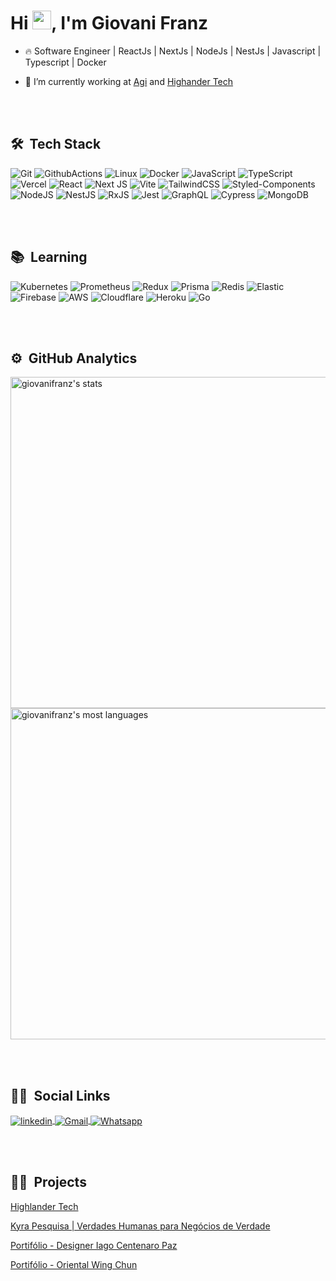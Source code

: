 <h1 align="left">Hi <img src="https://raw.githubusercontent.com/kaueMarques/kaueMarques/master/hi.gif" width="30px" height="30px">, I'm Giovani Franz</h1>

- 🔥 Software Engineer | ReactJs | NextJs | NodeJs | NestJs | Javascript | Typescript | Docker

- 🔭 I’m currently working at [Agi](https://agibank.com.br/) and [Highander Tech](https://www.highlandertech.com.br/)

<br><br>

## 🛠️ &nbsp;Tech Stack

![Git](https://img.shields.io/badge/Git-E34F26?style=for-the-badge&logo=git&logoColor=white)
![GithubActions](https://img.shields.io/badge/Github-Actions-61dafb?style=for-the-badge&logo=github&logoColor=white&color=282c34)
![Linux](https://img.shields.io/badge/Linux-E34F26?style=for-the-badge&logo=linux&logoColor=black)
![Docker](https://img.shields.io/badge/docker-%230db7ed.svg?style=for-the-badge&logo=docker&logoColor=white)
![JavaScript](https://img.shields.io/badge/javascript-%23323330.svg?style=for-the-badge&logo=javascript&logoColor=%23F7DF1E)
![TypeScript](https://img.shields.io/badge/typescript-%23007ACC.svg?style=for-the-badge&logo=typescript&logoColor=white)
![Vercel](https://img.shields.io/badge/vercel-%23000000.svg?style=for-the-badge&logo=vercel&logoColor=white)
![React](https://img.shields.io/badge/react-%2320232a.svg?style=for-the-badge&logo=react&logoColor=%2361DAFB)
![Next JS](https://img.shields.io/badge/Next-black?style=for-the-badge&logo=next.js&logoColor=white)
![Vite](https://img.shields.io/badge/vite-%23646CFF.svg?style=for-the-badge&logo=vite&logoColor=white)
![TailwindCSS](https://img.shields.io/badge/tailwindcss-%2338B2AC.svg?style=for-the-badge&logo=tailwind-css&logoColor=white)
![Styled-Components](https://img.shields.io/badge/styled--components-DB7093?style=for-the-badge&logo=styled-components&logoColor=white)
![NodeJS](https://img.shields.io/badge/node.js-6DA55F?style=for-the-badge&logo=node.js&logoColor=white)
![NestJS](https://img.shields.io/badge/nestjs-%23E0234E.svg?style=for-the-badge&logo=nestjs&logoColor=white)
![RxJS](https://img.shields.io/badge/rxjs-%23B7178C.svg?style=for-the-badge&logo=reactivex&logoColor=white)
![Jest](https://img.shields.io/badge/Jest-cdcdcd?style=for-the-badge&logo=jest&logoColor=red&color=yellow)
![GraphQL](https://img.shields.io/badge/-GraphQL-E034A7?style=for-the-badge&logoColor=fff&logo=graphql)
![Cypress](https://img.shields.io/badge/-Cypress-EA5E5E?style=for-the-badge&logoColor=fff&logo=cypress)
![MongoDB](https://img.shields.io/badge/MongoDB-%234ea94b.svg?style=for-the-badge&logo=mongodb&logoColor=white)

<br><br>

## 📚 &nbsp;Learning

![Kubernetes](https://img.shields.io/badge/kubernetes-%23326ce5.svg?style=for-the-badge&logo=kubernetes&logoColor=white)
![Prometheus](https://img.shields.io/badge/Prometheus-E6522C?style=for-the-badge&logo=prometheus&logoColor=white)
![Redux](https://img.shields.io/badge/redux-%23593d88.svg?style=for-the-badge&logo=redux&logoColor=white)
![Prisma](https://img.shields.io/badge/Prisma-3982CE?style=for-the-badge&logo=Prisma&logoColor=white)
![Redis](https://img.shields.io/badge/redis-%23DD0031.svg?style=for-the-badge&logo=redis&logoColor=white)
![Elastic](https://img.shields.io/badge/Elastic-FFFFFF?style=for-the-badge&logo=elastic&logoColor=black)
![Firebase](https://img.shields.io/badge/firebase-%23039BE5.svg?style=for-the-badge&logo=firebase)
![AWS](https://img.shields.io/badge/Amazon_AWS-232F3E?style=for-the-badge&logo=amazon-aws&logoColor=white)
![Cloudflare](https://img.shields.io/badge/Cloudflare-F38020?style=for-the-badge&logo=Cloudflare&logoColor=white)
![Heroku](https://img.shields.io/badge/Heroku-430098?style=for-the-badge&logo=heroku&logoColor=white)
![Go](https://img.shields.io/badge/go-%2300ADD8.svg?style=for-the-badge&logo=go&logoColor=white)


<br><br>

## ⚙️ &nbsp;GitHub Analytics

<p align="left">
<img width="530em" src="https://github-readme-stats.vercel.app/api?username=giovanifranz&show_icons=true&theme=vision-friendly-dark" alt="giovanifranz's stats"/>
<img width="530em" src="https://github-readme-stats.vercel.app/api/top-langs/?username=giovanifranz&layout=compact&theme=vision-friendly-dark" alt="giovanifranz's most languages"/>
</p>

<br><br>

## 👨‍🦲 &nbsp;Social Links

<p align="left">
<a href="https://linkedin.com/in/giovanifranz" target="_blank">
  <img align="center" src="https://img.shields.io/badge/linkedin-%230077B5.svg?style=for-the-badge&logo=linkedin&logoColor=white" alt="linkedin"/>
</a>
<a href="mailto:giovanifranz151@gmail.com" target="_blank">
 <img align="center" src="https://img.shields.io/badge/Gmail-D14836?style=for-the-badge&logo=gmail&logoColor=white" alt="Gmail"/>
</a>
<a href="https://api.whatsapp.com/send?phone=5551999188952&text=Olá%20Giovani!%20Vi%20seu%20perfil%20no%20Github%20e%20gostaria%20de%20entrar%20em%20contato%20com%20você." target="_blank">
  <img align="center" src="https://img.shields.io/badge/-Whatsapp-2DB540?style=for-the-badge&labelColor=whatsapp&logo=whatsapp&logoColor=white" alt="Whatsapp"/>
</a>
</p>

<br><br>

## 👨‍💻 &nbsp;Projects

<div style="display: inline_block">
 
<a href="https://www.highlandertech.com.br" target="_blank">Highlander Tech</a>

<a href="https://www.kyra.com.br" target="_blank">Kyra Pesquisa | Verdades Humanas para Negócios de Verdade</a>

<a href="https://www.iagopaz.com.br" target="_blank">Portifólio - Designer Iago Centenaro Paz</a>  

<a href="https://oriental.highlandertech.com.br" target="_blank">Portifólio - Oriental Wing Chun</a>

<!--
**maykbrito/maykbrito** is a ✨ _special_ ✨ repository because its `README.md` (this file) appears on your GitHub profile.

Here are some ideas to get you started:

- 🔭 I’m currently working on ...
- 🌱 I’m currently learning ...
- 👯 I’m looking to collaborate on ...
- 🤔 I’m looking for help with ...
- 💬 Ask me about ...
- 📫 How to reach me: ...
- 😄 Pronouns: ...
- ⚡ Fun fact: ...
-->
